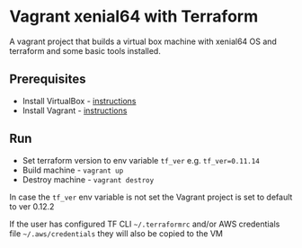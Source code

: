 # Vagrant xenial64 with Terraform

A vagrant project that builds a virtual box machine with xenial64 OS and terraform and some basic tools installed.

## Prerequisites

* Install VirtualBox - [instructions](https://www.virtualbox.org/wiki/Downloads)
* Install Vagrant - [instructions](https://www.vagrantup.com/downloads.html)

## Run

* Set terraform version to env variable `tf_ver` e.g. `tf_ver=0.11.14`
* Build machine - `vagrant up`
* Destroy machine - `vagrant destroy`

In case the `tf_ver` env variable is not set the Vagrant project is set to default to ver 0.12.2

If the user has configured TF CLI `~/.terraformrc` and/or AWS credentials file `~/.aws/credentials` they will also be copied to the VM
